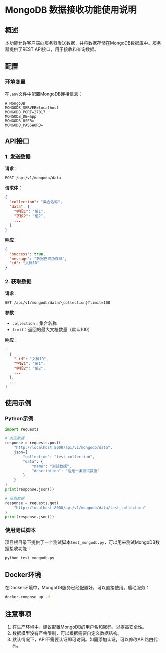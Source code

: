 # MongoDB 数据接收功能使用说明

## 概述

本功能允许客户端向服务器发送数据，并将数据存储在MongoDB数据库中。服务器提供了REST API接口，用于接收和查询数据。

## 配置

### 环境变量

在`.env`文件中配置MongoDB连接信息：

```
# MongoDB
MONGODB_SERVER=localhost
MONGODB_PORT=27017
MONGODB_DB=app
MONGODB_USER=
MONGODB_PASSWORD=
```

## API接口

### 1. 发送数据

**请求**：

```
POST /api/v1/mongodb/data
```

**请求体**：

```json
{
  "collection": "集合名称",
  "data": {
    "字段1": "值1",
    "字段2": "值2",
    ...
  }
}
```

**响应**：

```json
{
  "success": true,
  "message": "数据已成功存储",
  "id": "文档ID"
}
```

### 2. 获取数据

**请求**：

```
GET /api/v1/mongodb/data/{collection}?limit=100
```

**参数**：
- `collection`：集合名称
- `limit`：返回的最大文档数量（默认100）

**响应**：

```json
[
  {
    "_id": "文档ID",
    "字段1": "值1",
    "字段2": "值2",
    ...
  },
  ...
]
```

## 使用示例

### Python示例

```python
import requests

# 发送数据
response = requests.post(
    "http://localhost:8000/api/v1/mongodb/data",
    json={
        "collection": "test_collection",
        "data": {
            "name": "测试数据",
            "description": "这是一条测试数据"
        }
    }
)
print(response.json())

# 获取数据
response = requests.get(
    "http://localhost:8000/api/v1/mongodb/data/test_collection"
)
print(response.json())
```

### 使用测试脚本

项目根目录下提供了一个测试脚本`test_mongodb.py`，可以用来测试MongoDB数据接收功能：

```bash
python test_mongodb.py
```

## Docker环境

在Docker环境中，MongoDB服务已经配置好，可以直接使用。启动服务：

```bash
docker-compose up -d
```

## 注意事项

1. 在生产环境中，建议配置MongoDB的用户名和密码，以提高安全性。
2. 数据模型没有严格限制，可以根据需要自定义数据结构。
3. 默认情况下，API不需要认证即可访问。如需添加认证，可以修改API路由代码。